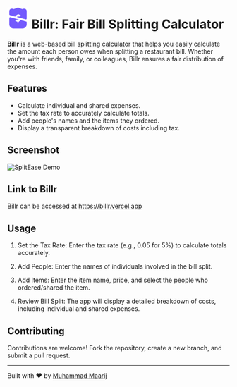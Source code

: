 # <img src="https://github.com/mmaarij/Billr-Bill-Split-Website/blob/main/favicon.png" width="48"> Billr: Fair Bill Splitting Calculator

**Billr** is a web-based bill splitting calculator that helps you easily calculate the amount each person owes when splitting a restaurant bill. Whether you're with friends, family, or colleagues, Billr ensures a fair distribution of expenses.

## Features

- Calculate individual and shared expenses.
- Set the tax rate to accurately calculate totals.
- Add people's names and the items they ordered.
- Display a transparent breakdown of costs including tax.

## Screenshot

![SplitEase Demo](demo.png) <!-- You can add a screenshot of your app here -->

## Link to Billr

Billr can be accessed at https://billr.vercel.app

## Usage

1. Set the Tax Rate: Enter the tax rate (e.g., 0.05 for 5%) to calculate totals accurately.

2. Add People: Enter the names of individuals involved in the bill split.

3. Add Items: Enter the item name, price, and select the people who ordered/shared the item.

4. Review Bill Split: The app will display a detailed breakdown of costs, including individual and shared expenses.

## Contributing

Contributions are welcome! Fork the repository, create a new branch, and submit a pull request.

---

Built with ❤️ by [Muhammad Maarij](https://github.com/mmaarij)
